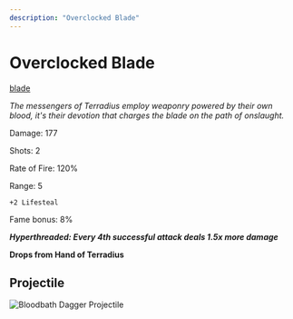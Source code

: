 ```yaml
---
description: "Overclocked Blade"
---
```


# Overclocked Blade

[blade](https://cdn.discordapp.com/attachments/1187552567295758487/1187797648535736410/Overclocked_Blade.png)

<i>The messengers of Terradius employ weaponry powered by their own blood, it's their devotion that charges the blade on the path of onslaught.</i>

Damage: 177

Shots: 2

Rate of Fire: 120%

Range: 5

    +2 Lifesteal
    
Fame bonus: 8%

***Hyperthreaded: Every 4th successful attack deals 1.5x more damage***

**Drops from Hand of Terradius** 

## Projectile 

![Bloodbath Dagger Projectile](https://cdn.discordapp.com/attachments/1160376179996496013/1170827650282049636/overclockedblade.gif)
